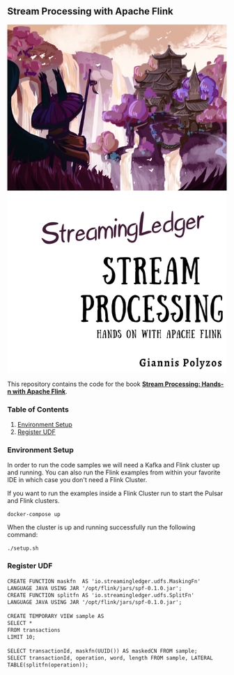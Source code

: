Stream Processing with Apache Flink 
------------------------------------

<p align="center">
    <img src="assets/cover.png" width="600" height="800">
</p>

This repository contains the code for the book **[Stream Processing: Hands-n with Apache Flink](https://leanpub.com/streamprocessingwithapacheflink)**.


### Table of Contents
1. [Environment Setup](#environment-setup)
2. [Register UDF](#register-udf)


### Environment Setup
In order to run the code samples we will need a Kafka and Flink cluster up and running.
You can also run the Flink examples from within your favorite IDE in which case you don't need a Flink Cluster.

If you want to run the examples inside a Flink Cluster run to start the Pulsar and Flink clusters.
```shell
docker-compose up
```

When the cluster is up and running successfully run the following command:
```shell
./setup.sh
```

### Register UDF
```shell
CREATE FUNCTION maskfn  AS 'io.streamingledger.udfs.MaskingFn'  LANGUAGE JAVA USING JAR '/opt/flink/jars/spf-0.1.0.jar';
CREATE FUNCTION splitfn AS 'io.streamingledger.udfs.SplitFn'    LANGUAGE JAVA USING JAR '/opt/flink/jars/spf-0.1.0.jar';

CREATE TEMPORARY VIEW sample AS
SELECT * 
FROM transactions 
LIMIT 10;

SELECT transactionId, maskfn(UUID()) AS maskedCN FROM sample;
SELECT transactionId, operation, word, length FROM sample, LATERAL TABLE(splitfn(operation));
```
